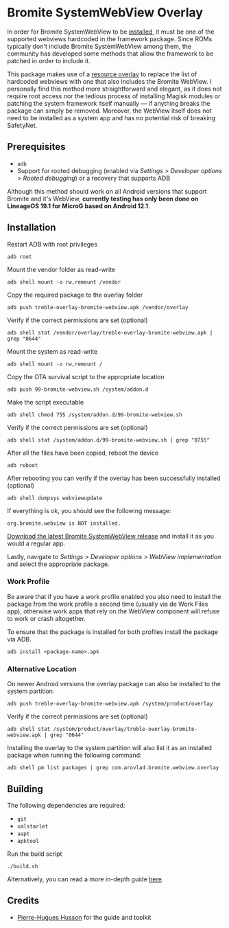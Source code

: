 # Bromite SystemWebView Overlay

In order for Bromite SystemWebView to be [installed](https://github.com/bromite/bromite/wiki/Installing-SystemWebView), it must be one of the supported webviews hardcoded in the framework package. Since ROMs typically don't include Bromite SystemWebView among them, the community has developed some methods that allow the framework to be patched in order to include it.

This package makes use of a [resource overlay](https://source.android.com/docs/core/architecture/rros) to replace the list of hardcoded webviews with one that also includes the Bromite WebView. I personally find this method more straightforward and elegant, as it does not require root access nor the tedious process of installing Magisk modules or patching the system framework itself manually — if anything breaks the package can simply be removed. Moreover, the WebView itself does not need to be installed as a system app and has no potential risk of breaking SafetyNet.

## Prerequisites

* `adb`
* Support for rooted debugging (enabled via *Settings > Developer options > Rooted debugging*) or a recovery that supports ADB

Although this method should work on all Android versions that support Bromite and it's WebView, **currently testing has only been done on LineageOS 19.1 for MicroG based on Android 12.1**.

## Installation

Restart ADB with root privileges

`adb root`

Mount the vendor folder as read-write

`adb shell mount -o rw,remount /vendor`

Copy the required package to the overlay folder

`adb push treble-overlay-bromite-webview.apk /vendor/overlay`

Verify if the correct permissions are set (optional)

`adb shell stat /vendor/overlay/treble-overlay-bromite-webview.apk | grep "0644"`

Mount the system as read-write

`adb shell mount -o rw,remount /`

Copy the OTA survival script to the appropriate location

`adb push 99-bromite-webview.sh /system/addon.d`

Make the script executable

`adb shell chmod 755 /system/addon.d/99-bromite-webview.sh`

Verify if the correct permissions are set (optional)

`adb shell stat /system/addon.d/99-bromite-webview.sh | grep "0755"`

After all the files have been copied, reboot the device

`adb reboot`

After rebooting you can verify if the overlay has been successfully installed (optional)

`adb shell dumpsys webviewupdate`

If everything is ok, you should see the following message:

`org.bromite.webview is NOT installed.`

[Download the latest Bromite SystemWebView release](https://www.bromite.org/system_web_view) and install it as you would a regular app.

Lastly, navigate to *Settings > Developer options > WebView implementation* and select the appropriate package.

### Work Profile

Be aware that if you have a work profile enabled you also need to install the package from the work profile a second time (usually via de Work Files app), otherwise work apps that rely on the WebView component will refuse to work or crash altogether.

To ensure that the package is installed for both profiles install the package via ADB.

`adb install <package-name>.apk`

### Alternative Location

On newer Android versions the overlay package can also be installed to the system partition.

`adb push treble-overlay-bromite-webview.apk /system/product/overlay`

Verify if the correct permissions are set (optional)

`adb shell stat /system/product/overlay/treble-overlay-bromite-webview.apk | grep "0644"`

Installing the overlay to the system partition will also list it as an installed package when running the following command:

`adb shell pm list packages | grep com.arovlad.bromite.webview.overlay`

## Building

The following dependencies are required:

* `git`
* `xmlstarlet`
* `aapt`
* `apktool`

Run the build script

`./build.sh`

Alternatively, you can read a more in-depth guide [here](https://github.com/phhusson/treble_experimentations/wiki/How-to-create-an-overlay%3F).

## Credits

* [Pierre-Hugues Husson](https://github.com/phhusson) for the guide and toolkit



